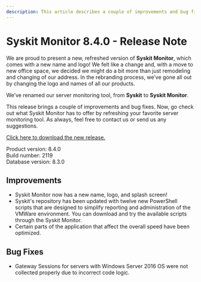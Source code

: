 ```yaml
---
description: This article describes a couple of improvements and bug fixes delivered in Syskit Monitor – 8.4.0.
---
```


# Syskit Monitor 8.4.0 - Release Note

We are proud to present a new, refreshed version of **Syskit Monitor**, which comes with a new name and logo! We felt like a change and, with a move to new office space, we decided we might do a bit more than just remodeling and changing of our address. In the rebranding process, we’ve gone all out by changing the logo and names of all our products.

We’ve renamed our server monitoring tool, from **Syskit** to **Syskit Monitor**.

This release brings a couple of improvements and bug fixes. Now, go check out what Syskit Monitor has to offer by refreshing your favorite server monitoring tool. As always, feel free to contact us or send us any suggestions.

[Click here to download the new release.](https://www.syskit.com/products/monitor/download)

Product version: 8.4.0  
Build number: 2119  
Database version: 8.3.0

## Improvements

* Syskit Monitor now has a new name, logo, and splash screen!
* Syskit's repository has been updated with twelve new PowerShell scripts that are designed to simplify reporting and administration of the VMWare environment. You can download and try the available scripts through the Syskit Monitor.
* Certain parts of the application that affect the overall speed have been optimized.

## Bug Fixes

* Gateway Sessions for servers with Windows Server 2016 OS were not collected properly due to incorrect code logic.


